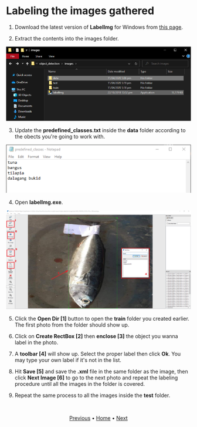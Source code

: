 # Labeling the images gathered

1. Download the latest version of **LabelImg** for Windows from [this page](https://tzutalin.github.io/labelImg/).

2. Extract the contents into the images folder.

<p align="center">
  <img src="images\extract-lblimage.png">
</p>

3. Update the **predefined_classes.txt** inside the **data** folder according to the obects you're going to work with.

<p align="center">
  <img src="images\update-predefined-classes.png">
</p>

4. Open **labelImg.exe**.

<p align="center">
  <img src="images\label-image.png">
</p>

5. Click the **Open Dir [1]** button to open the **train** folder you created earlier. The first photo from the folder should show up.

6. Click on **Create RectBox [2]** then **enclose [3]** the object you wanna label in the photo.

7. A **toolbar [4]** will show up. Select the proper label then click **Ok**. You may type your own label if it's not in the list.

8. Hit **Save [5]** and save the **.xml** file in the same folder as the image, then click **Next Image [6]** to go to the next photo and repeat the labeling procedure until all the images in the folder is covered.

9. Repeat the same process to all the images inside the **test** folder.

<br>
<p align="center">
  <a href="gathering_data_for_training.md">Previous</a>
  <span>•</span>
  <a href="../README.md">Home</a>
  <span>•</span>
  <a href="generating_tf_records_for_training.md">Next</a>
</p>